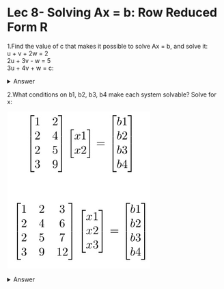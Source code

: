 # Lec 8- Solving Ax = b: Row Reduced Form R

1.Find the value of c that makes it possible to solve Ax = b, and solve it: <br>
        u + v + 2w = 2 <br>
       2u + 3v - w = 5 <br>
       3u + 4v + w = c: <br>
       
 <details>
<summary>
Answer
</summary>
c == 7 allows u = 1, v == 1, w == 0. The column space is a plane.
</details>

2.What conditions on b1, b2, b3, b4 make each system solvable? Solve for x:

![Question2](Images/lec8_q2.jpg)

<details>
<summary>
Answer
</summary>
Solvable if b2 = 2b1 and 3b1 - ,3b3 + b4 = 0. Then X = 
<br>

![Question2](Images/lec8_a1.jpg)

<br>
(b) Solvable if b2 == 2b1 and 3b1 - 3b3 + b4 == 0. Then x =
<br>

![Question2](Images/lec8_a2.jpg)
</details>

